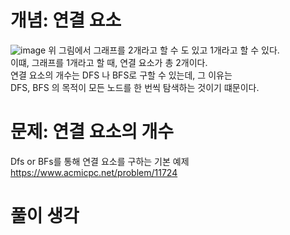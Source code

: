 # 개념: 연결 요소
![image](https://user-images.githubusercontent.com/87055456/138228678-7baa4007-0135-4b72-8fd3-e85b849d2412.png)
위 그림에서 그래프를 2개라고 할 수 도 있고 1개라고 할 수 있다.  
이떄, 그래프를 1개라고 할 때, 연결 요소가 총 2개이다.  
연결 요소의 개수는 DFS 나 BFS로 구할 수 있는데, 그 이유는  
DFS, BFS 의 목적이 모든 노드를 한 번씩 탐색하는 것이기 떄문이다. 


# 문제: 연결 요소의 개수

Dfs or BFs를 통해 연결 요소를 구하는 기본 예제  
https://www.acmicpc.net/problem/11724

# 풀이 생각

``` python


```
